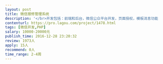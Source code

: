 ```yaml
---                
layout: post       
title: 微信报修管理系统           
description: '</br>开发包括：前端和后台，微信公众平台开发，页面授权，模板消息功能</br>详细需求可以提供原型</br>预算20K，维护10个月不出BUG，不死机（2.0升级，价格另算，比如开发出小程序）</br>年前完工，年后测试上线，1月1号计算，最多40天内搞定，包括测试，正式上线</br>功能说明：</br>业主端：</br>1，微信公众号绑定手机（后台导入业主号码），免登陆；</br>2，绑定成功，可以在线保修，选择保修问题，提交报修订单；</br>3，跟踪订单进度，待核实，待维修，维修中，待评价，已完成几个状态下的订单内容的跟踪和通知；</br></br>保修办：</br>1，微信公众号绑定手机（后台导入保修人员号码），免登陆；</br>2，帮助不会使用微信的业主报修，选择问题，提交报修订单；</br>3，核实订单，取消订单，备注订单，结束订单操作；状态有：待核实，待维修，维修中，待评价，已完成知；</br></br>承建商：</br>1，微信公众号绑定手机（后台导入承建商项目经理号码），免登陆；</br>2，订单跟踪，每个问题都会对应承建商，一旦用户下单选择维修故障后，这个故障就会对应一个维修商（后台配置），每栋的维修商都不同，后台配置每栋的问题属于哪个承建商；</br>3，承建商将问题派单给工长；</br></br>承建商工长：</br>1，微信公众号绑定手机（后台导入承建商工长号码），免登陆；</br>2，订单跟踪，查看订单信息，业主信息，拨打保修办电话，上门维修，确认维修完成；</br></br>第三方（类似于承建商的功能，当承建商2小时内不派单给工长，自动派给第三方）：</br>1，微信公众号绑定手机（后台导入第三方项目经理号码），免登陆；</br>2，订单跟踪，每个问题都会对应承建商，一旦用户下单选择维修故障后，这个故障就会对应一个维修商（后台配置），每栋的维修商都不同，后台配置每栋的问题属于哪个承建商；</br>3，承建商将问题派单给工长；</br></br>第三方工长：</br>1，微信公众号绑定手机（后台导入第三方工长号码），免登陆；</br>2，订单跟踪，查看订单信息，业主信息，拨打保修办电话，上门维修，确认维修完成；</br>管理后台：</br>后台两个角色即可：超级管理员和客服（客服只处理，修改订单形象和评价）</br>项目管理</br>栋数管理</br>单元管理</br>楼层门号管理（以上多级联动）</br>等等（可以提供原型）</br>'     
contenturl: https://pro.lagou.com/project/1478.html      
tags: [微信开发,PHP]            
salary: 10000-20000元          
publish_time: 2016-12-28 23:20:32         
review: 1973人                   
apply: 15人                   
recommend: 0人                   
time_range: 2-4周              
---                 
```

